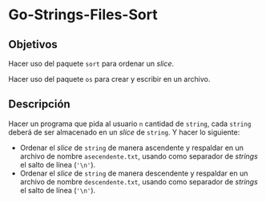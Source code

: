 # Go-Strings-Files-Sort

## Objetivos

Hacer uso del paquete `sort` para ordenar un *slice*.

Hacer uso del paquete `os` para crear y escribir en un archivo.

## Descripción

Hacer un programa que pida al usuario `n` cantidad de `string`, cada `string` deberá de ser almacenado en un *slice* de `string`. Y hacer lo siguiente:

- Ordenar el *slice* de `string` de manera ascendente y respaldar en un archivo de nombre `asecendente.txt`, usando como separador de *strings* el salto de línea (`'\n'`).
- Ordenar el *slice* de `string` de manera descendente y respaldar en un archivo de nombre `descendente.txt`, usando como separador de *strings* el salto de línea (`'\n'`).
